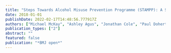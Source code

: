 ```yaml
---
title: "Steps Towards Alcohol Misuse Prevention Programme (STAMPP): A School-Based and Community-Based Cluster Randomised Controlled Trial"
date: 2018-01-01
publishDate: 2022-02-17T14:48:56.777917Z
authors: ["Michael McKay", "Ashley Agus", "Jonathan Cole", "Paul Doherty", "David Foxcroft", "Séamus Harvey", "Lynn Murphy", "Andrew Percy", "Harry Sumnall"]
publication_types: ["2"]
abstract: ""
featured: false
publication: "*BMJ open*"
---
```


